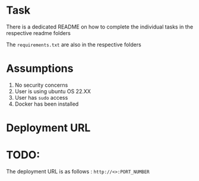 # Task 

There is a dedicated README on how to complete the individual tasks in the respective readme folders

The `requirements.txt` are also in the respective folders

# Assumptions 
1. No security concerns
2. User is using ubuntu OS 22.XX
3. User has `sudo` access
4. Docker has been installed 

# Deployment URL 
# TODO: 
The deployment URL is as follows : `http://<>:PORT_NUMBER`
